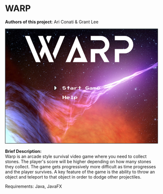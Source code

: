 # WARP

**Authors of this project**: Ari Conati & Grant Lee                 

![Main](/screenshots/main.png?raw=true "Main Menu")

**Brief Description:**                  
Warp is an arcade style survival video game where you need to collect stones. The player's score will be higher depending on how many stones they collect. The game gets progressively more difficult as time progresses and the player survives. A key feature of the game is the ability to throw an object and teleport to that object in order to dodge other projectiles.


Requirements: Java, JavaFX
